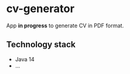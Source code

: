 # cv-generator
App **in progress** to generate CV in PDF format.

## Technology stack
- Java 14
- ...